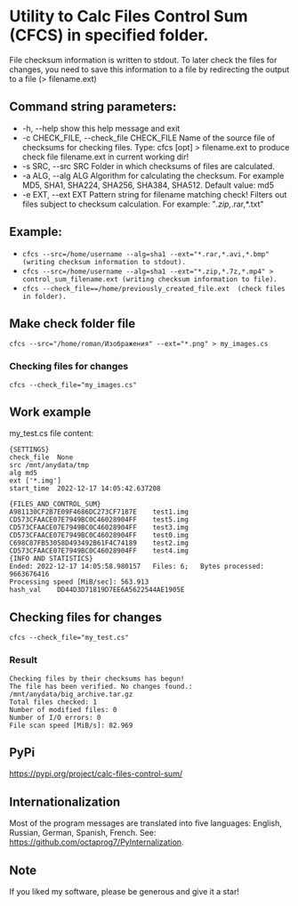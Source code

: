 # Utility to Calc Files Control Sum (CFCS) in specified folder.

File checksum information is written to stdout.
To later check the files for changes, you need to save this information 
to a file by redirecting the output to a file (> filename.ext)

## Command string parameters:
  - -h, --help            show this help message and exit
  - -c CHECK_FILE, --check_file CHECK_FILE
                        Name of the source file of checksums for checking
                        files. Type: cfcs [opt] > filename.ext to produce
                        check file filename.ext in current working dir!
  - -s SRC, --src SRC     Folder in which checksums of files are calculated.
  - -a ALG, --alg ALG     Algorithm for calculating the checksum. For example
                        MD5, SHA1, SHA224, SHA256, SHA384, SHA512. Default
                        value: md5
  - -e EXT, --ext EXT     Pattern string for filename matching check! Filters
                        out files subject to checksum calculation. For
                        example: "*.zip,*.rar,*.txt"
  
## Example: 
- ```cfcs --src=/home/username --alg=sha1 --ext="*.rar,*.avi,*.bmp" (writing checksum information to stdout).```
- ```cfcs --src=/home/username --alg=sha1 --ext="*.zip,*.7z,*.mp4" > control_sum_filename.ext (writing checksum information to file).```
- ```cfcs --check_file==/home/previously_created_file.ext  (check files in folder).```

## Make check folder file
    cfcs --src="/home/roman/Изображения" --ext="*.png" > my_images.cs
### Checking files for changes
    cfcs --check_file="my_images.cs"
## Work example
my_test.cs file content:
```
{SETTINGS}
check_file	None
src	/mnt/anydata/tmp
alg	md5
ext	['*.img']
start_time	2022-12-17 14:05:42.637208

{FILES_AND_CONTROL_SUM}
A981130CF2B7E09F4686DC273CF7187E	test1.img
CD573CFAACE07E7949BC0C46028904FF	test5.img
CD573CFAACE07E7949BC0C46028904FF	test3.img
CD573CFAACE07E7949BC0C46028904FF	test0.img
C698C87FB53058D493492B61F4C74189	test2.img
CD573CFAACE07E7949BC0C46028904FF	test4.img
{INFO AND STATISTICS}
Ended: 2022-12-17 14:05:58.980157	Files: 6;	Bytes processed: 9663676416
Processing speed [MiB/sec]: 563.913
hash_val	DD44D3D71819D7EE6A5622544AE1905E
```

## Checking files for changes
    cfcs --check_file="my_test.cs"

### Result
```
Checking files by their checksums has begun!
The file has been verified. No changes found.: /mnt/anydata/big_archive.tar.gz
Total files checked: 1
Number of modified files: 0
Number of I/O errors: 0
File scan speed [MiB/s]: 82.969
```
## PyPi
https://pypi.org/project/calc-files-control-sum/

## Internationalization
Most of the program messages are translated into five languages: English, Russian, German, Spanish, French.
See: https://github.com/octaprog7/PyInternalization.

## Note
If you liked my software, please be generous and give it a star!